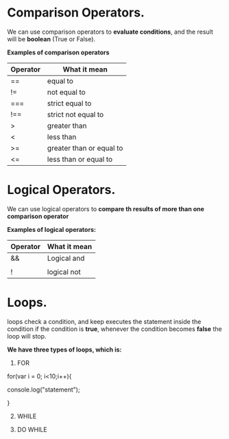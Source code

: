 # Comparison Operators.

We can use comparison operators to **evaluate conditions**, and the result will be **boolean** (True or False).

**Examples of comparison operators**

Operator | What it mean
------------ | -------------
== | equal to
!= | not equal to
=== | strict equal to 
!== | strict not equal to 
> | greater than 
< | less than
>= | greater than or equal to
<= | less than or equal to



# Logical Operators.

We can use logical operators to **compare th results of more than one comparison operator**

**Examples of logical operators:**

Operator | What it mean
------------ | -------------
&& | Logical and 
 || | Logical or
! | logical not



# Loops.
loops check a condition, and keep executes the statement inside the condition if the condition is **true**, whenever the condition becomes **false** the loop will stop.

**We have three types of loops, which is:**
1. FOR

for(var i = 0; i<10;i++){

console.log("statement");

}

2. WHILE


3. DO WHILE


